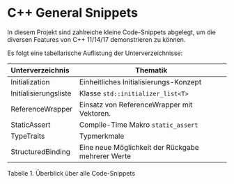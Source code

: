 # C++ General Snippets

In diesem Projekt sind zahlreiche kleine Code-Snippets abgelegt, um die diversen Features von C++ 11/14/17 demonstrieren zu können.

Es folgt eine tabellarische Auflistung der Unterverzeichnisse:

| Unterverzeichnis | Thematik |
|:-------------- |-----------------------------------------|
| Initialization | Einheitliches Initialisierungs-Konzept |
| Initialisierungsliste | Klasse `std::initializer_list<T>` |
| ReferenceWrapper  | Einsatz von ReferenceWrapper mit Vektoren. |
| StaticAssert | Compile-Time Makro `static_assert` |
| TypeTraits | Typmerkmale |
| StructuredBinding | Eine neue Möglichkeit der Rückgabe mehrerer Werte |

Tabelle 1. Überblick über alle Code-Snippets
